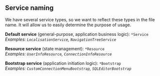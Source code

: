 ## Service naming

We have several service types, so we want to reflect these types in the file name. It will allow us to easily determine the purpose of usage.

**Default service** (general-purpose, application business logic): `*Service`  
_Examples: `LocalisationService`, `NavigationTreeService`_


**Resource service** (state management): `*Resource`  
_Examples: `UserInfoResource`, `ConnectionInfoResource`_


**Bootstrap service** (application initiation logic): `*Bootstrap`  
_Examples: `CustomConnectionMenuBootstrap`, `SQLEditorBootstrap`_